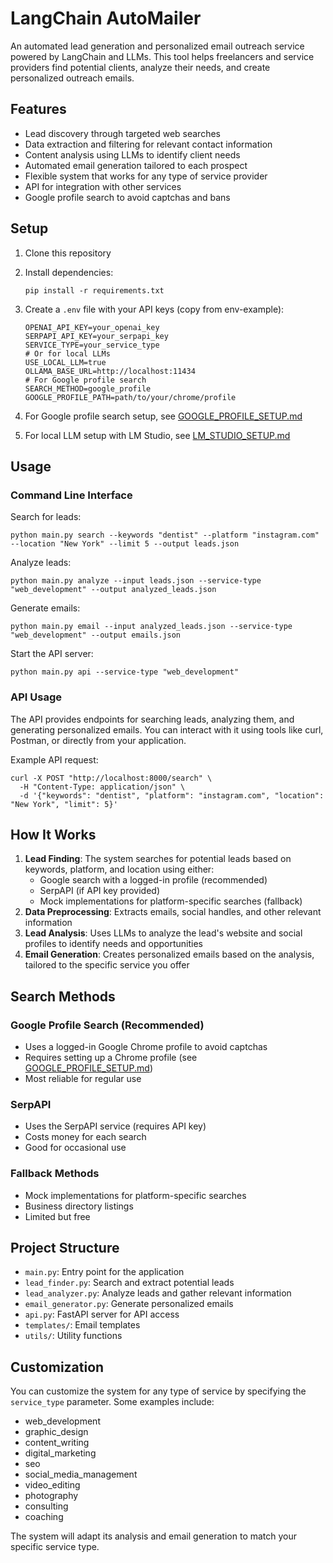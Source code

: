# LangChain AutoMailer

An automated lead generation and personalized email outreach service powered by LangChain and LLMs. This tool helps freelancers and service providers find potential clients, analyze their needs, and create personalized outreach emails.

## Features

- Lead discovery through targeted web searches
- Data extraction and filtering for relevant contact information
- Content analysis using LLMs to identify client needs
- Automated email generation tailored to each prospect
- Flexible system that works for any type of service provider
- API for integration with other services
- Google profile search to avoid captchas and bans

## Setup

1. Clone this repository
2. Install dependencies:
   ```
   pip install -r requirements.txt
   ```
3. Create a `.env` file with your API keys (copy from env-example):
   ```
   OPENAI_API_KEY=your_openai_key
   SERPAPI_API_KEY=your_serpapi_key
   SERVICE_TYPE=your_service_type
   # Or for local LLMs
   USE_LOCAL_LLM=true
   OLLAMA_BASE_URL=http://localhost:11434
   # For Google profile search
   SEARCH_METHOD=google_profile
   GOOGLE_PROFILE_PATH=path/to/your/chrome/profile
   ```

4. For Google profile search setup, see [GOOGLE_PROFILE_SETUP.md](GOOGLE_PROFILE_SETUP.md)
5. For local LLM setup with LM Studio, see [LM_STUDIO_SETUP.md](LM_STUDIO_SETUP.md)

## Usage

### Command Line Interface

Search for leads:
```
python main.py search --keywords "dentist" --platform "instagram.com" --location "New York" --limit 5 --output leads.json
```

Analyze leads:
```
python main.py analyze --input leads.json --service-type "web_development" --output analyzed_leads.json
```

Generate emails:
```
python main.py email --input analyzed_leads.json --service-type "web_development" --output emails.json
```

Start the API server:
```
python main.py api --service-type "web_development"
```

### API Usage

The API provides endpoints for searching leads, analyzing them, and generating personalized emails. You can interact with it using tools like curl, Postman, or directly from your application.

Example API request:
```
curl -X POST "http://localhost:8000/search" \
  -H "Content-Type: application/json" \
  -d '{"keywords": "dentist", "platform": "instagram.com", "location": "New York", "limit": 5}'
```

## How It Works

1. **Lead Finding**: The system searches for potential leads based on keywords, platform, and location using either:
   - Google search with a logged-in profile (recommended)
   - SerpAPI (if API key provided)
   - Mock implementations for platform-specific searches (fallback)
2. **Data Preprocessing**: Extracts emails, social handles, and other relevant information
3. **Lead Analysis**: Uses LLMs to analyze the lead's website and social profiles to identify needs and opportunities
4. **Email Generation**: Creates personalized emails based on the analysis, tailored to the specific service you offer

## Search Methods

### Google Profile Search (Recommended)
- Uses a logged-in Google Chrome profile to avoid captchas
- Requires setting up a Chrome profile (see [GOOGLE_PROFILE_SETUP.md](GOOGLE_PROFILE_SETUP.md))
- Most reliable for regular use

### SerpAPI
- Uses the SerpAPI service (requires API key)
- Costs money for each search
- Good for occasional use

### Fallback Methods
- Mock implementations for platform-specific searches
- Business directory listings
- Limited but free

## Project Structure

- `main.py`: Entry point for the application
- `lead_finder.py`: Search and extract potential leads
- `lead_analyzer.py`: Analyze leads and gather relevant information
- `email_generator.py`: Generate personalized emails
- `api.py`: FastAPI server for API access
- `templates/`: Email templates
- `utils/`: Utility functions

## Customization

You can customize the system for any type of service by specifying the `service_type` parameter. Some examples include:
- web_development
- graphic_design
- content_writing
- digital_marketing
- seo
- social_media_management
- video_editing
- photography
- consulting
- coaching

The system will adapt its analysis and email generation to match your specific service type. 